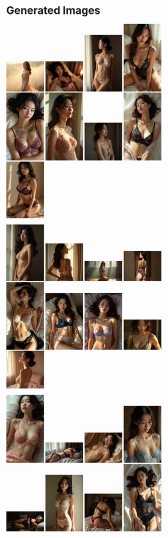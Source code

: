 # Generated Images



<img src="2025_08_06_01.webp" width="100"/> <img src="2025_08_06_02.webp" width="100"/> <img src="2025_08_06_03.webp" width="100"/> <img src="2025_08_06_04.webp" width="100"/> <img src="2025_08_06_05.webp" width="100"/> <img src="2025_08_06_06.webp" width="100"/> <img src="2025_08_06_07.webp" width="100"/> <img src="2025_08_06_08.webp" width="100"/> <img src="2025_08_06_09.webp" width="100"/>

<img src="2025_08_06_10.webp" width="100"/> <img src="2025_08_06_11.webp" width="100"/> <img src="2025_08_06_12.webp" width="100"/> <img src="2025_08_06_13.webp" width="100"/> <img src="2025_08_06_14.webp" width="100"/> <img src="2025_08_06_15.webp" width="100"/> <img src="2025_08_06_16.webp" width="100"/> <img src="2025_08_06_17.webp" width="100"/> <img src="2025_08_06_18.webp" width="100"/>

<img src="2025_08_06_19.webp" width="100"/> <img src="2025_08_06_20.webp" width="100"/> <img src="2025_08_06_21.webp" width="100"/> <img src="2025_08_06_22.webp" width="100"/> <img src="2025_08_06_23.webp" width="100"/> <img src="2025_08_06_24.webp" width="100"/> <img src="2025_08_06_25.webp" width="100"/> <img src="2025_08_06_26.webp" width="100"/>
